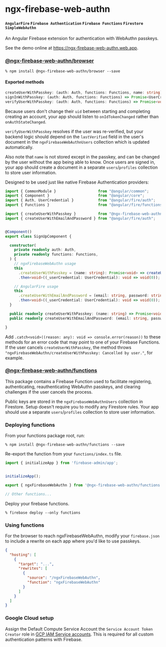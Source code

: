 # ngx-firebase-web-authn
#### `AngularFire` `Firebase Authentication` `Firebase Functions` `Firestore` `SimpleWebAuthn`
An Angular Firebase extension for authentication with WebAuthn passkeys.

See the demo online at https://ngx-firebase-web-authn.web.app.
### [@ngx-firebase-web-authn/browser](libs/browser)
`% npm install @ngx-firebase-web-authn/browser --save`
#### Exported methods
```ts
createUserWithPasskey: (auth: Auth, functions: Functions, name: string) => Promise<UserCredential>;
signInWithPasskey: (auth: Auth, functions: Functions) => Promise<UserCredential>;
verifyUserWithPasskey: (auth: Auth, functions: Functions) => Promise<void>;
```
Because users don't change their `uid` between starting and completing creating an account, your app should listen to `onIdTokenChanged` rather than `onAuthStateChanged`.

`verifyUserWithPasskey` resolves if the user was re-verified, but your backend logic should depend on the `lastVerified` field in the user's document in the `ngxFirebaseWebAuthnUsers` collection which is updated automatically.

Also note that `name` is not stored except in the passkey, and can be changed by the user without the app being able to know. Once users are signed in, your app should create a document in a separate `users`/`profiles` collection to store user information.

Designed to be used just like native Firebase Authentication providers:
```ts
import { CommonModule }                   from "@angular/common";
import { Component }                      from "@angular/core";
import { Auth, UserCredential }           from "@angular/fire/auth";
import { Functions }                      from "@angular/fire/functions";

import { createUserWithPasskey }          from "@ngx-firebase-web-authn/browser";
import { createUserWithEmailAndPassword } from "@angular/fire/auth";


@Component()
export class SignUpComponent {

  constructor(
    private readonly auth: Auth,
    private readonly functions: Functions,
  ) {
    // ngxFirebaseWebAuthn usage
    this
      .createUserWithPasskey = (name: string): Promise<void> => createUserWithPasskey(auth, functions, name)
      .then<void>((_userCredential: UserCredential): void => void(0));

    // AngularFire usage
    this
      .createUserWithEmailAndPassword = (email: string, password: string): Promise<void> => createUserWithEmailAndPassword(auth, email, password)
      .then<void>((_userCredential: UserCredential): void => void(0));
  }

  public readonly createUserWithPasskey: (name: string) => Promise<void>;
  public readonly createUserWithEmailAndPassword: (email: string, password: string) => Promise<void>;

}
```
Add `.catch<void>((reason: any): void => console.error(reason))` to these methods for an error code that may point to one of your Firebase Functions. If the user cancels `createUserWithPasskey`, the method throws `"ngxFirebaseWebAuthn/createUserWithPasskey: Cancelled by user."`, for example.
### [@ngx-firebase-web-authn/functions](libs/functions)
This package contains a Firebase Function used to facilitate registering, authenticating, reauthenticating WebAuthn passkeys, and clearing challenges if the user cancels the process.

Public keys are stored in the `ngxFirebaseWebAuthnUsers` collection in Firestore. Setup doesn't require you to modify any Firestore rules. Your app should use a separate `users`/`profiles` collection to store user information.
### Deploying functions
From your functions package root, run:

`% npm install @ngx-firebase-web-authn/functions --save`

Re-export the function from your `functions/index.ts` file.
```ts
import { initializeApp } from 'firebase-admin/app';


initializeApp();

export { ngxFirebaseWebAuthn } from '@ngx-firebase-web-authn/functions';

// Other functions...
```
Deploy your firebase functions.

`% firebase deploy --only functions`
### Using functions
For the browser to reach ngxFirebaseWebAuthn, modify your `firebase.json` to include a rewrite on each app where you'd like to use passkeys.
```json
{
  "hosting": [
    {
      "target": "...",
      "rewrites": [
        {
          "source": "/ngxFirebaseWebAuthn",
          "function": "ngxFirebaseWebAuthn"
        }
      ]
    }
  ]
}
```
### Google Cloud setup
Assign the Default Compute Service Account the `Service Account Token Creator` role in [GCP IAM Service accounts](https://console.cloud.google.com/iam-admin/serviceaccounts). This is required for all custom authentication patterns with Firebase.
